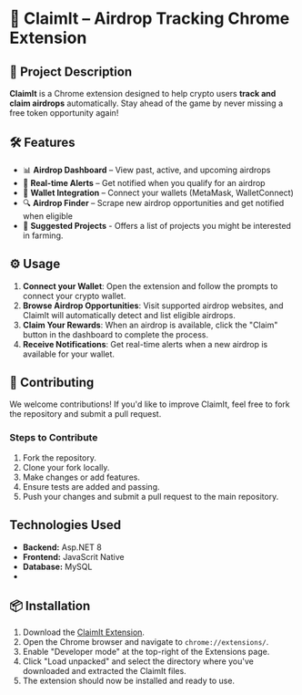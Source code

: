 # 🚀 ClaimIt – Airdrop Tracking Chrome Extension

## 📜 Project Description
**ClaimIt** is a Chrome extension designed to help crypto users **track and claim airdrops** automatically. Stay ahead of the game by never missing a free token opportunity again!

## 🛠 Features
- 📊 **Airdrop Dashboard** – View past, active, and upcoming airdrops
- 🔔 **Real-time Alerts** – Get notified when you qualify for an airdrop
- 🔗 **Wallet Integration** – Connect your wallets (MetaMask, WalletConnect)
- 🔍 **Airdrop Finder** – Scrape new airdrop opportunities and get notified when eligible
- 🌱 **Suggested Projects** - Offers a list of projects you might be interested in farming.

## ⚙️ Usage

1. **Connect your Wallet**: Open the extension and follow the prompts to connect your crypto wallet.
2. **Browse Airdrop Opportunities**: Visit supported airdrop websites, and ClaimIt will automatically detect and list eligible airdrops.
3. **Claim Your Rewards**: When an airdrop is available, click the "Claim" button in the dashboard to complete the process.
4. **Receive Notifications**: Get real-time alerts when a new airdrop is available for your wallet.

## 👫 Contributing

We welcome contributions! If you'd like to improve ClaimIt, feel free to fork the repository and submit a pull request.

### Steps to Contribute

1. Fork the repository.
2. Clone your fork locally.
3. Make changes or add features.
4. Ensure tests are added and passing.
5. Push your changes and submit a pull request to the main repository.

## Technologies Used
- **Backend:** Asp.NET 8
- **Frontend:** JavaScrit Native
- **Database:** MySQL
- 
## 📦 Installation
1. Download the [ClaimIt Extension](link-to-extension).
2. Open the Chrome browser and navigate to `chrome://extensions/`.
3. Enable "Developer mode" at the top-right of the Extensions page.
4. Click "Load unpacked" and select the directory where you've downloaded and extracted the ClaimIt files.
5. The extension should now be installed and ready to use.
